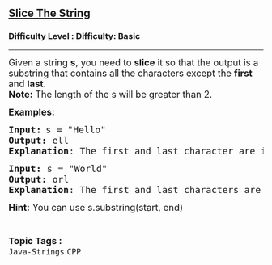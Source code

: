 <h2><a href="https://www.geeksforgeeks.org/problems/slice-the-string--141628/1?page=7&category=Arrays,CPP&difficulty=Basic&sortBy=submissions">Slice The String</a></h2><h3>Difficulty Level : Difficulty: Basic</h3><hr><div class="problems_problem_content__Xm_eO"><p><span style="font-size: 18px;">Given a string <strong>s</strong>, you need to <strong>slice</strong> it so that the output is a substring that contains all the characters except the <strong>first</strong> and <strong>last</strong>. <br><strong>Note:</strong> The length of the s will be greater than 2.&nbsp;<br></span></p>
<p><span style="font-size: 18px;"><strong>Examples:</strong></span></p>
<pre><span style="font-size: 18px;"><strong>Input:</strong></span> <span style="font-size: 18px;">s = "Hello"
<strong>Output:</strong> ell
<strong>Explanation</strong>: The first and last character are ignored.</span></pre>
<pre><span style="font-size: 18px;"><strong>Input: </strong>s = "World"<br><strong>Output: </strong>orl<br><strong>Explanation</strong>: The first and last characters are ignored.</span></pre>
<p><span style="font-size: 18px;"><strong>Hint:</strong> You can use s.substring(start, end)</span></p></div><br><p><span style=font-size:18px><strong>Topic Tags : </strong><br><code>Java-Strings</code>&nbsp;<code>CPP</code>&nbsp;
